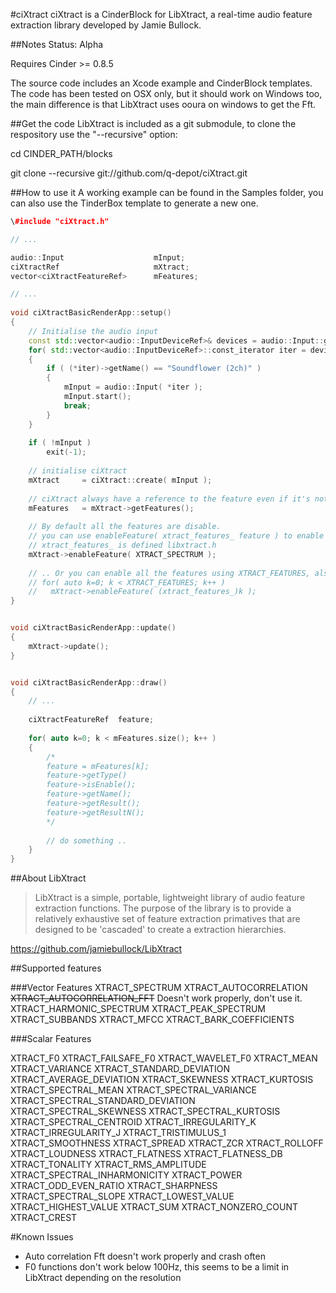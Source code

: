 #ciXtract
ciXtract is a CinderBlock for LibXtract, a real-time audio feature extraction library developed by Jamie Bullock.

##Notes
Status: Alpha

Requires Cinder >= 0.8.5

The source code includes an Xcode example and CinderBlock templates.
The code has been tested on OSX only, but it should work on Windows too, the main difference is that LibXtract uses ooura on windows to get the Fft.


##Get the code
LibXtract is included as a git submodule, to clone the respository use the "--recursive" option:

cd CINDER_PATH/blocks

git clone --recursive git://github.com/q-depot/ciXtract.git

##How to use it
A working example can be found in the Samples folder, you can also use the TinderBox template to generate a new one.

```c++
\#include "ciXtract.h"

// ...

audio::Input                	mInput;
ciXtractRef                 	mXtract;
vector<ciXtractFeatureRef>  	mFeatures;

// ...
	
void ciXtractBasicRenderApp::setup()
{
	// Initialise the audio input
    const std::vector<audio::InputDeviceRef>& devices = audio::Input::getDevices();
	for( std::vector<audio::InputDeviceRef>::const_iterator iter = devices.begin(); iter != devices.end(); ++iter )
    {
        if ( (*iter)->getName() == "Soundflower (2ch)" )
        {
            mInput = audio::Input( *iter );
            mInput.start();
            break;
        }
	}
 
    if ( !mInput )
        exit(-1);
 
	// initialise ciXtract
    mXtract     = ciXtract::create( mInput );
	
	// ciXtract always have a reference to the feature even if it's not enable(the values are simply not updated)
    mFeatures   = mXtract->getFeatures();
    
	// By default all the features are disable.
	// you can use enableFeature( xtract_features_ feature ) to enable each feature and its own dependencies
	// xtract_features_ is defined libxtract.h
	mXtract->enableFeature( XTRACT_SPECTRUM );
	
	// .. Or you can enable all the features using XTRACT_FEATURES, also defined in libxtract.h
    // for( auto k=0; k < XTRACT_FEATURES; k++ )
    //   mXtract->enableFeature( (xtract_features_)k );
}


void ciXtractBasicRenderApp::update()
{
	mXtract->update();
}


void ciXtractBasicRenderApp::draw()
{
	// ...
	
    ciXtractFeatureRef  feature;
    
    for( auto k=0; k < mFeatures.size(); k++ )
    {
		/*
        feature = mFeatures[k];
		feature->getType()
		feature->isEnable();
		feature->getName();
		feature->getResult();
		feature->getResultN();
		*/
		
		// do something ..
    }
}
```

##About LibXtract
> LibXtract is a simple, portable, lightweight library of audio feature extraction functions. The purpose of the library is to provide a relatively exhaustive set of feature extraction primatives that are designed to be 'cascaded' to create a extraction hierarchies.

https://github.com/jamiebullock/LibXtract

##Supported features

###Vector Features
XTRACT_SPECTRUM
XTRACT_AUTOCORRELATION
~~XTRACT_AUTOCORRELATION_FFT~~ Doesn't work properly, don't use it.
XTRACT_HARMONIC_SPECTRUM
XTRACT_PEAK_SPECTRUM
XTRACT_SUBBANDS
XTRACT_MFCC
XTRACT_BARK_COEFFICIENTS

###Scalar Features

XTRACT_F0
XTRACT_FAILSAFE_F0
XTRACT_WAVELET_F0
XTRACT_MEAN
XTRACT_VARIANCE
XTRACT_STANDARD_DEVIATION
XTRACT_AVERAGE_DEVIATION
XTRACT_SKEWNESS
XTRACT_KURTOSIS
XTRACT_SPECTRAL_MEAN
XTRACT_SPECTRAL_VARIANCE
XTRACT_SPECTRAL_STANDARD_DEVIATION
XTRACT_SPECTRAL_SKEWNESS
XTRACT_SPECTRAL_KURTOSIS
XTRACT_SPECTRAL_CENTROID
XTRACT_IRREGULARITY_K
XTRACT_IRREGULARITY_J
XTRACT_TRISTIMULUS_1
XTRACT_SMOOTHNESS
XTRACT_SPREAD
XTRACT_ZCR
XTRACT_ROLLOFF
XTRACT_LOUDNESS
XTRACT_FLATNESS
XTRACT_FLATNESS_DB
XTRACT_TONALITY
XTRACT_RMS_AMPLITUDE
XTRACT_SPECTRAL_INHARMONICITY
XTRACT_POWER
XTRACT_ODD_EVEN_RATIO
XTRACT_SHARPNESS
XTRACT_SPECTRAL_SLOPE
XTRACT_LOWEST_VALUE
XTRACT_HIGHEST_VALUE
XTRACT_SUM
XTRACT_NONZERO_COUNT
XTRACT_CREST


#Known Issues

* Auto correlation Fft doesn't work properly and crash often
* F0 functions don't work below 100Hz, this seems to be a limit in LibXtract depending on the resolution

